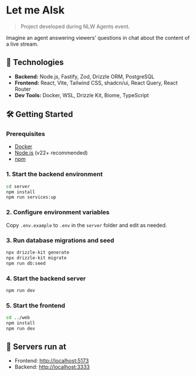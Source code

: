 # Let me AIsk

> Project developed during NLW Agents event.

Imagine an agent answering viewers' questions in chat about the content of a live stream.

## 🧩 Technologies

- **Backend:** Node.js, Fastify, Zod, Drizzle ORM, PostgreSQL
- **Frontend:** React, Vite, Tailwind CSS, shadcn/ui, React Query, React Router
- **Dev Tools:** Docker, WSL, Drizzle Kit, Biome, TypeScript

## 🛠️ Getting Started

### Prerequisites

- [Docker](https://www.docker.com/)
- [Node.js](https://nodejs.org/) (v22+ recommended)
- [npm](https://www.npmjs.com/)

### 1. Start the backend environment

```sh
cd server
npm install
npm run services:up
```

### 2. Configure environment variables

Copy `.env.example` to `.env` in the `server` folder and edit as needed.

### 3. Run database migrations and seed

```sh
npx drizzle-kit generate
npx drizzle-kit migrate
npm run db:seed
```

### 4. Start the backend server

```sh
npm run dev
```

### 5. Start the frontend

```sh
cd ../web
npm install
npm run dev
```

## 🔗 Servers run at

- Frontend: [http://localhost:5173](http://localhost:5173)
- Backend: [http://localhost:3333](http://localhost:3333)
